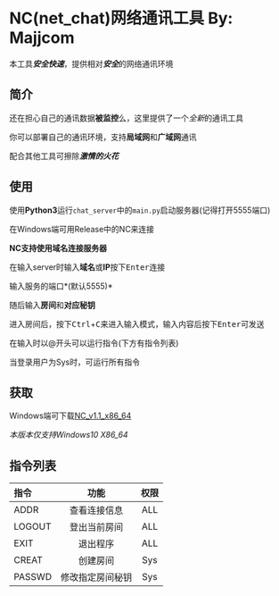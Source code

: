# NC(net_chat)网络通讯工具 By: Majjcom

本工具***安全快速***，提供相对***安全***的网络通讯环境

## 简介

还在担心自己的通讯数据**被监控**么，这里提供了一个*全新*的通讯工具

你可以部署自己的通讯环境，支持**局域网**和**广域网**通讯

配合其他工具可擦除***激情的火花***

## 使用

使用**Python3**运行`chat_server`中的`main.py`启动服务器(记得打开5555端口)

在Windows端可用Release中的NC来连接

**NC支持使用域名连接服务器**

在输入server时输入**域名**或**IP**按下<kbd>Enter</kbd>连接

输入服务的端口*(默认5555)*

随后输入**房间**和**对应秘钥**

进入房间后，按下<kbd>Ctrl</kbd>+<kbd>C</kbd>来进入输入模式，输入内容后按下<kbd>Enter</kbd>可发送

在输入时以\@开头可以运行指令(下方有指令列表)

当登录用户为Sys时，可运行所有指令

## 获取

Windows端可下载[NC_v1.1_x86_64](https://github.com/Majjcom/net_chat/releases/download/v1.1/NC_v1.1_x86_64.exe)

*本版本仅支持Windows10 X86_64*

## 指令列表

|指令  |     功能       |权限  |
|:---- |     :----:     |:----:|
|ADDR  |查看连接信息    |ALL   |
|LOGOUT|登出当前房间    |ALL   |
|EXIT  |退出程序        |ALL   |
|CREAT |创建房间        |Sys   |
|PASSWD|修改指定房间秘钥|Sys   |